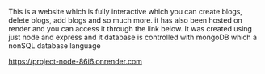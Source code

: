 This is a website which is fully
interactive which you can create blogs,
delete blogs, add blogs and so much more.
it has also been hosted on render and 
you can access it through the link below.
It was created using just node and express
and it database is controlled with mongoDB
which a nonSQL database language

https://project-node-86i6.onrender.com
